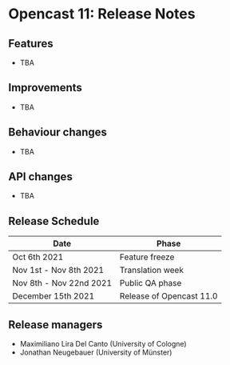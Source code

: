 Opencast 11: Release Notes
=========================


Features
--------

- TBA

Improvements
------------

- TBA

Behaviour changes
-----------------

- TBA

API changes
-----------

- TBA


Release Schedule
----------------

| Date                        | Phase                    |
|-----------------------------|--------------------------|
| Oct 6th 2021                | Feature freeze           |
| Nov 1st - Nov 8th 2021      | Translation week         |
| Nov 8th - Nov 22nd 2021     | Public QA phase          |
| December 15th 2021          | Release of Opencast 11.0 |


Release managers
----------------

- Maximiliano Lira Del Canto (University of Cologne)
- Jonathan Neugebauer (University of Münster)
